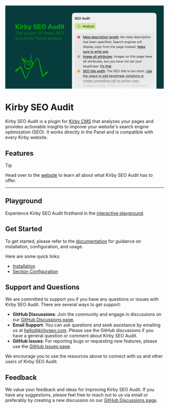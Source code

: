 [![Kirby SEO Audit Preview](./public/social-card.png)](https://kirbyseo.com)

# Kirby SEO Audit

Kirby SEO Audit is a plugin for [Kirby CMS](https://getkirby.com) that analyzes your pages and provides actionable insights to improve your website's search engine optimization (SEO). It works directly in the Panel and is compatible with every Kirby website.

## Features

> [!TIP]
> Head over to the [website](https://kirbyseo.com) to learn all about what Kirby SEO Audit has to offer.

---

## Playground

Experience Kirby SEO Audit firsthand in the [interactive playground](https://kirbyseo.com/playground).

## Get Started

To get started, please refer to the [documentation](https://kirbyseo.com/docs/get-started) for guidance on installation, configuration, and usage.

Here are some quick links:

- [Installation](https://kirbyseo.com/docs/get-started)
- [Section Configuration](https://kirbyseo.com/docs/get-started/configuration)

## Support and Questions

We are committed to support you if you have any questions or issues with Kirby SEO Audit. There are several ways to get support:

- **GitHub Discussions**: Join the community and engage in discussions on our [GitHub Discussions page](https://github.com/johannschopplich/kirby-seo-audit/discussions).
- **Email Support**: You can ask questions and seek assistance by emailing us at [hello@kirbyseo.com](mailto:hello@kirbyseo.com). Please use the GitHub discussions if you have a general question or comment about Kirby SEO Audit.
- **GitHub Issues**: For reporting bugs or requesting new features, please use the [GitHub Issues page](https://github.com/johannschopplich/kirby-seo-audit/issues).

We encourage you to use the resources above to connect with us and other users of Kirby SEO Audit.

## Feedback

We value your feedback and ideas for improving Kirby SEO Audit. If you have any suggestions, please feel free to reach out to us via email or preferably by creating a new discussion on our [GitHub Discussions page](https://github.com/johannschopplich/kirby-seo-audit/discussions).
